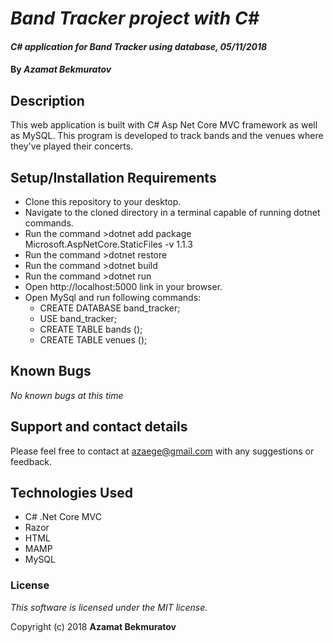 # _Band Tracker project with C#_

#### _C# application for Band Tracker using database, 05/11/2018_

#### By _**Azamat Bekmuratov**_

## Description
This web application is built with C# Asp Net Core MVC framework as well as MySQL. This program is developed to track bands and the venues where they've played their concerts.

## Setup/Installation Requirements

* Clone this repository to your desktop.
* Navigate to the cloned directory in a terminal capable of running dotnet commands.
* Run the command >dotnet add package Microsoft.AspNetCore.StaticFiles -v 1.1.3
* Run the command >dotnet restore
* Run the command >dotnet build
* Run the command >dotnet run
* Open http://localhost:5000 link in your browser.
* Open MySql and run following commands:
  * CREATE DATABASE band_tracker;
  * USE band_tracker;
  * CREATE TABLE bands ();
  * CREATE TABLE venues ();

## Known Bugs

_No known bugs at this time_

## Support and contact details

Please feel free to contact at azaege@gmail.com with any suggestions or feedback.

## Technologies Used
* C# .Net Core MVC
* Razor
* HTML
* MAMP
* MySQL

### License

*This software is licensed under the MIT license.*

Copyright (c) 2018 **Azamat Bekmuratov**
